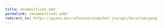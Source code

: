 ```yaml
---
title: enummultiset.add
permalink: /enummultiset.add/
redirect_to: https://guava.dev/releases/snapshot-jre/api/docs/com/google/common/collect/EnumMultiset.html#add-E-int-
---
```

